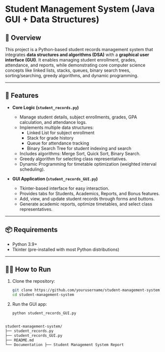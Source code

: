 
# Student Management System (Java GUI + Data Structures)

## 📌 Overview
This project is a Python-based student records management system that integrates **data structures and algorithms (DSA)** with a **graphical user interface (GUI)**. It enables managing student enrollment, grades, attendance, and reports, while demonstrating core computer science concepts like linked lists, stacks, queues, binary search trees, sorting/searching, greedy algorithms, and dynamic programming.

---

## 🚀 Features

- **Core Logic (`student_records.py`)**
  - Manage student details, subject enrollments, grades, GPA calculation, and attendance logs.
  - Implements multiple data structures:
    - Linked List for subject enrollment  
    - Stack for grade history  
    - Queue for attendance tracking  
    - Binary Search Tree for student indexing and search  
  - Includes algorithms: Merge Sort, Quick Sort, Binary Search.  
  - Greedy algorithm for selecting class representatives.  
  - Dynamic Programming for timetable optimization (weighted interval scheduling).

- **GUI Application (`student_records_GUI.py`)**
  - Tkinter-based interface for easy interaction.  
  - Provides tabs for Students, Academics, Reports, and Bonus features.  
  - Add, view, and update student records through forms and buttons.  
  - Generate academic reports, optimize timetables, and select class representatives.

---

## 📦 Requirements

- Python 3.9+  
- Tkinter (pre-installed with most Python distributions)

---

## 🧑‍💻 How to Run
1. Clone the repository:
   ```bash
   git clone https://github.com/yourusername/student-management-system.git
   cd student-management-system
   ````
2. Run the GUI app:

   ```bash
   python student_records_GUI.py
   ```


```bash

student-management-system/
├── student_records.py
├── student_records_GUI.py
├── README.md
└── Documentation ├── Student Management System Report


